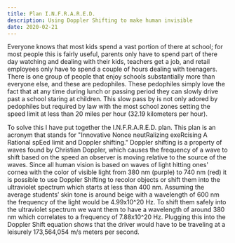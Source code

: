 ```yaml
---
title: Plan I.N.F.R.A.R.E.D.
description: Using Doppler Shifting to make human invisible
date: 2020-02-21
---
```


Everyone knows that most kids spend a vast portion of there at school; for most people this is fairly useful, parents only have to spend part of there day watching and dealing with their kids, teachers get a job, and retail employees only have to spend a couple of hours dealing with teenagers.
There is one group of people that enjoy schools substantially more than everyone else, and these are pedophiles.
These pedophiles simply love the fact that at any time during lunch or passing period they can slowly drive past a school staring at children.
This slow pass by is not only adored by pedophiles but required by law with the most school zones setting the speed limit at less than 20 miles per hour (32.19 kilometers per hour).

To solve this I have put together the I.N.F.R.A.R.E.D. plan.
This plan is an acronym that stands for "Innovative Nonce neutRalizing exeRcising A Rational spEed limit and Doppler shifting."
Doppler shifting is a property of waves found by Christian Doppler, which causes the frequency of a wave to shift based on the speed an observer is moving relative to the source of the waves.
Since all human vision is based on waves of light hitting ones' cornea with the color of visible light from 380 nm (purple) to 740 nm (red) it is possible to use Doppler Shifting to recolor objects or shift them into the ultraviolet spectrum which starts at less than 400 nm.
Assuming the average students’ skin tone is around beige with a wavelength of 600 nm the frequency of the light would be 4.99x10^20 Hz.
To shift them safely into the ultraviolet spectrum we want them to have a wavelength of around 380 nm which correlates to a frequency of 7.88x10^20 Hz.
Plugging this into the Doppler Shift equation shows that the driver would have to be traveling at a leisurely 173,564,054 m/s meters per second.
